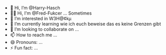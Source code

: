 - 👋 Hi, I’m @Harry-Hasch
- 👋🏻 Hi, I'm @Fred-Fukcer ... Sometimes
- 👀 I’m interested in W3H@¢kμ
- 🌱 I’m currently learning wie ich euch beweise das es keine Grenzen gibt
- 💞️ I’m looking to collaborate on ...
- 📫 How to reach me ...
- 😄 Pronouns: ...
- ⚡ Fun fact: ...

<!---
Harry-Hasch/Harry-Hasch is a ✨ special ✨ repository because its `README.md` (this file) appears on your GitHub profile.
You can click the Preview link to take a look at your changes.
--->
